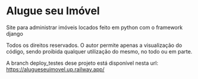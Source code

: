 # Alugue seu Imóvel
Site para administrar imóveis locados feito em python com o framework django

Todos os direitos reservados. O autor permite apenas a visualização do código, sendo proibida qualquer utilização do mesmo, no todo ou em parte.

A branch deploy_testes dese projeto está disponível nesta url: https://alugueseuimovel.up.railway.app/
